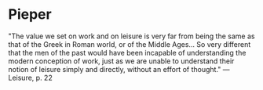 # Pieper

"The value we set on work and on leisure is very far from being the same as that of the Greek in Roman world, or of the Middle Ages… So very different that the men of the past would have been incapable of understanding the modern conception of work, just as we are unable to understand their notion of leisure simply and directly, without an effort of thought." — Leisure, p. 22


